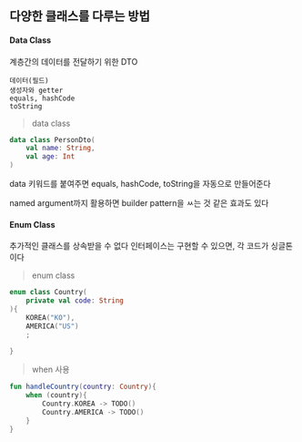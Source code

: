 ## 다양한 클래스를 다루는 방법

#### Data Class

계층간의 데이터를 전달하기 위한 DTO

    데이터(필드)
    생성자와 getter
    equals, hashCode
    toString

> data class 
```kotlin
data class PersonDto(
    val name: String,
    val age: Int
)
```

data 키워드를 붙여주면 equals, hashCode, toString을 자동으로 만들어준다

named argument까지 활용하면 builder pattern을 ㅆ는 것 같은 효과도 있다

#### Enum Class

추가적인 클래스를 상속받을 수 없다
인터페이스는 구현할 수 있으면, 각 코드가 싱글톤이다

> enum class
```kotlin
enum class Country(
    private val code: String
){
    KOREA("KO"),
    AMERICA("US")
    ;

}
```

> when 사용
```kotlin
fun handleCountry(country: Country){
    when (country){
        Country.KOREA -> TODO()
        Country.AMERICA -> TODO()
    }
}
```
